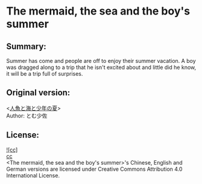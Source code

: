 # The mermaid, the sea and the boy's summer

## Summary:
Summer has come and people are off to enjoy their summer vacation. A boy was dragged along to a trip that he isn't excited about and little did he know, it will be a trip full of surprises.

## Original version:
\<[人魚と海と少年の夏](http://tom-games.com/tears/vd01.html)\> 
<br/>Author: とむ少佐

## License:
[![cc]](https://creativecommons.org/licenses/by/4.0/)  
[cc](https://i.creativecommons.org/l/by/4.0/88x31.png "CC-BY")  
\<The mermaid, the sea and the boy's summer\>'s Chinese, English and German versions are licensed under Creative Commons Attribution 4.0 International License.
